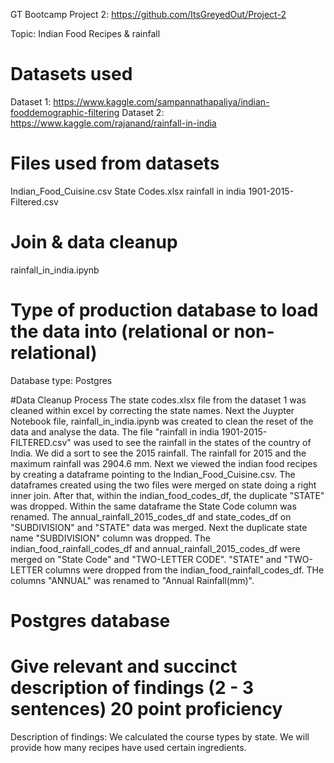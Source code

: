 GT Bootcamp
Project 2:  https://github.com/ItsGreyedOut/Project-2 

Topic:  Indian Food Recipes & rainfall

# Datasets used
Dataset 1: https://www.kaggle.com/sampannathapaliya/indian-fooddemographic-filtering 
Dataset 2: https://www.kaggle.com/rajanand/rainfall-in-india 

# Files used from datasets
Indian_Food_Cuisine.csv
State Codes.xlsx
rainfall in india 1901-2015-Filtered.csv

# Join & data cleanup
rainfall_in_india.ipynb

# Type of production database to load the data into (relational or non-relational)
Database type:  Postgres  

#Data Cleanup Process
The state codes.xlsx file from the dataset 1 was cleaned within excel by correcting the state names.  Next the Juypter Notebook file, rainfall_in_india.ipynb was created to clean the reset of the data and analyse the data.  The file "rainfall in india 1901-2015-FILTERED.csv" was used to see the rainfall in the states of the country of India.  We did a sort to see the 2015 rainfall.  The rainfall for 2015 and the maximum rainfall was 2904.6 mm.  Next we viewed the indian food recipes by creating a dataframe pointing to the Indian_Food_Cuisine.csv.  The dataframes created using the two files were merged on state doing a right inner join.  After that, within the indian_food_codes_df, the duplicate "STATE" was dropped.  Within the same dataframe the State Code column was renamed.  The annual_rainfall_2015_codes_df and state_codes_df on "SUBDIVISION" and "STATE" data was merged.  Next the duplicate state name "SUBDIVISION" column was dropped.  The indian_food_rainfall_codes_df and annual_rainfall_2015_codes_df were merged on "State Code" and "TWO-LETTER CODE".  "STATE" and "TWO-LETTER columns were dropped from the indian_food_rainfall_codes_df.  THe columns "ANNUAL" was renamed to "Annual Rainfall(mm)".  

# Postgres database 






# Give relevant and succinct description of findings (2 - 3 sentences) 20 point proficiency
Description of findings:
We calculated the course types by state.
We will provide how many recipes have used certain ingredients. 

